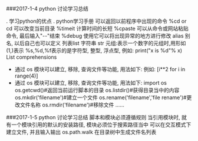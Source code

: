###2017-1-4 python 讨论学习总结

. 学习python的优点
. python学习手册
 <up>可以返回以前程序中出现的命令
 %cd or cd 可以改变当前目录
 %timeit 计算时间的长短
 %cpaste 可以从命令或网站粘贴命令, 最后输入"--"结束
 %debug 使用它可以将出现异常的地方进行修改
 alias 别名, 以后自己也可以定义
 列表list
 字符串 str
 元组:表示一个数字的元组时,用形如(1,)表示
 %s,%d,%f表示的是字符型, 整型, 浮点型, 例如: print("x is %d"% x)
 List comprehensions
* 通过 os  模块可以建立, 移除, 查询文件等功能, 用法如下:
例如: [i**2 for i in range(4)]
* 通过 os  模块可以建立, 移除, 查询文件等功能, 用法如下:
import os
os.getcwd()#返回当前运行脚本的目录
os.listdir()#获得目录当中的内容
os.mkdir('filename')#建立一个文件
os.rename('filename','file rename')#更改文件名称
os.rmdir('filename')#移除文件
......

###2017-1-5 python 讨论学习总结
脚本和模块必须遵循规则
当引用模块时, 就有一个模块引用的默认的安装路径, 模块必须位于搜索路径当中
可以在交互模式下建立文件, 并且输入输出
os.path.walk 在目录树中生成文件名列表

